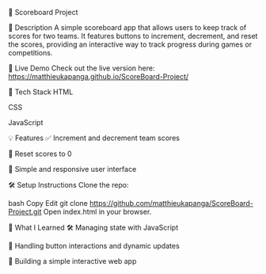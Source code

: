 🏅 Scoreboard Project

🌟 Description
A simple scoreboard app that allows users to keep track of scores for two teams. It features buttons to increment, decrement, and reset the scores, providing an interactive way to track progress during games or competitions.

🚀 Live Demo
Check out the live version here: https://matthieukapanga.github.io/ScoreBoard-Project/

🔧 Tech Stack
HTML

CSS

JavaScript

💡 Features
✅ Increment and decrement team scores

🔄 Reset scores to 0

🎯 Simple and responsive user interface

🛠️ Setup Instructions
Clone the repo:

bash
Copy
Edit
git clone https://github.com/matthieukapanga/ScoreBoard-Project.git
Open index.html in your browser.

🧠 What I Learned
🛠️ Managing state with JavaScript

🔄 Handling button interactions and dynamic updates

🎯 Building a simple interactive web app
